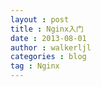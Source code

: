 ```yaml
---
layout : post
title : Nginx入门
date : 2013-08-01
author : walkerljl
categories : blog
tag : Nginx
---
```


